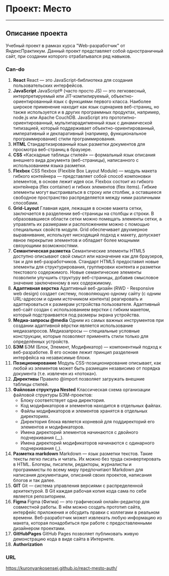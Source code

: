 # Проект: Место

---

## Описание проекта

Учебный проект в рамках курса "Web-разработчик" от ЯндексПрактикум.
Данный проект представляет собой одностраничный сайт, при создании которого отрабатывался ряд навыков.

### Can-do

1. **React** 
   React — это JavaScript-библиотека для создания пользовательских интерфейсов. 
2. **JavaScript**
   JavaScript® (часто просто JS) — это легковесный, интерпретируемый или JIT-компилируемый, объектно-ориентированный язык с функциями первого класса. Наиболее широкое применение находит как язык сценариев веб-страниц, но также используется и в других программных продуктах, например, node.js или Apache CouchDB. JavaScript это прототипно-ориентированный, мультипарадигменный язык с динамической типизацией, который поддерживает объектно-ориентированный, императивный и декларативный (например, функциональное программирование) стили программирования.
3. **HTML**
   Cтандартизированный язык разметки документов для просмотра веб-страниц в браузере.
4. **CSS**
   «Каскадные таблицы стилей» — формальный язык описания внешнего вида документа (веб-страницы), написанного с использованием языка разметки.
5. **Flexbox**
   CSS flexbox (Flexible Box Layout Module) — модуль макета гибкого контейнера — представляет собой способ компоновки элементов, в основе лежит идея оси.
   Flexbox состоит из гибкого контейнера (flex container) и гибких элементов (flex items). Гибкие элементы могут выстраиваться в строку или столбик, а оставшееся свободное пространство распределяется между ними различными способами.
6. **Grid-Layout**
   Главная идея, лежащая в основе макета сетки, заключается в разделении веб-страницы на столбцы и строки. В образовавшиеся области сетки можно помещать элементы сетки, а управлять их размерами и расположением можно с помощью специальных свойств модуля.
   Grid обеспечивает двухмерное выравнивание, использует нисходящий подход к макету, допускает явное перекрытие элементов и обладает более мощными связующими возможностями.
7. **Семантическая разметка**
   Семантические элементы HTML5 доступно описывают свой смысл или назначение как для браузеров, так и для веб-разработчиков.
   Стандарт HTML5 предоставил новые элементы для структурирования, группировки контента и разметки текстового содержимого. Новые семантические элементы позволили улучшить структуру веб-страницы, добавив смысловое значение заключенному в них содержимому.
8. **Адаптивная верстка**
   Адаптивный веб-дизайн (RWD - Responsive web design) создает систему, позволяющую одному сайту (с одним URL-адресом и одним источником контента) реагировать и адаптироваться к размерам устройства пользователя. Адаптивный веб-сайт создан с использованием верстки с гибким макетом, который подстраивается под размеры экрана устройства.
9. **Медиа-запросы @media**
   Одним из самых важных инструментов при создании адаптивной вёрстки является использование медиазапросов. Медиазапросы — специальные условные конструкции, которые позволяют применять стили только для определённых устройств.
10. **БЭМ**
   БЭМ (Блок, Элемент, Модификатор) — компонентный подход к веб-разработке. В его основе лежит принцип разделения интерфейса на независимые блоки.
11. **Позиционирование**
    Модуль CSS-позиционирование описывает, как любой из элементов может быть размещен независимо от порядка документа (т.е. извлечен из «потока»).
12. **Директивы**
    Правило @import позволяет загружать внешние таблицы стилей.
13. **Файловая структура Nested**
    Классическая схема организации файловой структуры БЭМ-проектов:
    - Блоку соответствует одна директория.
    - Код модификаторов и элементов находится в отдельных файлах.
    - Файлы модификаторов и элементов хранятся в отдельных директориях.
    - Директория блока является корневой для поддиректорий его элементов и модификаторов.
    - Имена директорий элементов начинаются с двойного подчеркивания (\_\_).
    - Имена директорий модификаторов начинаются с одинарного подчеркивания (\_).
14. **Разметка markdown**
    Markdown — язык разметки текстов. Такие тексты легко писать и читать. Их можно без труда сконвертировать в HTML. Блогеры, писатели, редакторы, журналисты и программисты по всему миру предпочитают Markdown для написания документации, описаний своих проектов, написания блогов и так далее.
15. **GIT**
    Git — система управления версиями с распределенной архитектурой. В Git каждая рабочая копия кода сама по себе является репозиторием.
16. **Figma**
    Figma (Фигма) — это графический онлайн-редактор для совместной работы. В нём можно создать прототип сайта, интерфейс приложения и обсудить правки с коллегами в реальном времени. Веб-разработчик может извлекать любую информацию из макета, которая понадобиться при работе с предоставленными дизайнером проектами.
17. **GitHubPages**
    GitHub Pages позволяет публиковать живую демонстрацию кода в виде сайта в Интернете.
18. **Authorization**    

### URL

https://kuronyankosensei.github.io/react-mesto-auth/
